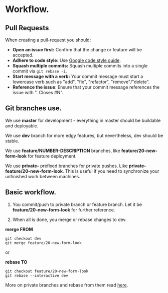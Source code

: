 # Workflow.


## Pull Requests

When creating a pull-request you should:

- __Open an issue first:__ Confirm that the change or feature will be accepted.
- __Adhere to code style:__ Use  [Google code style guide](https://google.github.io/styleguide/javascriptguide.xml).
- __Squash multiple commits:__ Squash multiple commits into a single commit via `git rebase -i`.
- __Start message with a verb:__ Your commit message must start a lowercase verb such as "add", "fix", "refactor", "remove"/"delete".
- __Reference the issue__: Ensure that your commit message references the issue with ". Closes #N".


## Git branches use.

We use **master** for development - everything in master should be buildable and deployable.

We use **dev** branch for more edgy features, but nevertheless, dev should be stable.

We use **feature/NUMBER-DESCRIPTION** branches, like **feature/20-new-form-look** for feature deployment.

We use **private-** prefixed branches for private pushes. Like **private-feature/20-new-form-look**. This is useful if you need to synchronize your unfinished work between machines.

## Basic workflow.

1. You commit/push to private branch or feature branch. Let it be **feature/20-new-form-look** for further reference.

2. When all is done, you merge or rebase changes to dev.

  **merge FROM**
  ```
  git checkout dev
  git merge feature/20-new-form-look
  ```
  or

  **rebase TO**
  ```
  git checkout feature/20-new-form-look
  git rebase --interactive dev
  ```

More on private branches and rebase from them read [here](https://sandofsky.com/blog/git-workflow.html).
